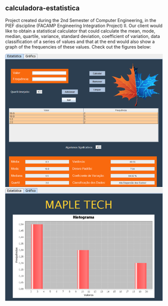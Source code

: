 ## calculadora-estatistica
Project created during the 2nd Semester of Computer Engineering, in the PIEF discipline (FACAMP Engineering Integration Project) II. Our client would like to obtain a statistical calculator that could calculate the mean, mode, median, quartile, variance, standard deviation, coefficient of variation, data classification of a series of values and that at the end would also show a graph of the frequencies of these values. Check out the figures below:

<p align="center">
    <img src="https://github.com/rharcosta/calculadora-estatistica/blob/main/Imagens/calEstatistica.png" />
    <img src="https://github.com/rharcosta/calculadora-estatistica/blob/main/Imagens/grafico.png" />
</p>
